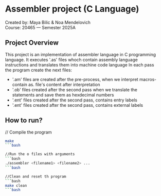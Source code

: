 # Assembler project (C Language)

Created by: Maya Bilic & Noa Mendelovich  
Course: 20465 — Semester 2025A

## Project Overview

This project is an implementation of assembler language in C programming language.
It executes '.as' files whoch contain assembly language instructions and translates them into machine code language
In each pass the program create the next files:
* '.am' files are created after the pre-process, when we interpret macros- contain as. file's content after interpretation
* '.ob' files created after the second pass when we translate the statements and save them as hexdecimal numbers
* '.ent' files created after the second pass, contains entry labels
* '.ent' files created after the second pass, contains external labels


## How to run?


// Compile the program
```bash
make
```bash

//Run the o files with arguments
```bash
./assembler <filename1> <filename2> ...
```bash

//Clean and reset th program
```bash
make clean
```bash




